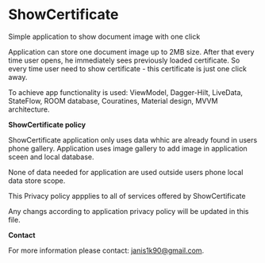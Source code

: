 # ShowCertificate

Simple application to show document image with one click

Application can store one document image up to 2MB size. After that every time user opens, he immediately sees previously loaded certificate. So every time user need to show certificate - this certificate is just one click away.

To achieve app functionality is used: ViewModel, Dagger-Hilt, LiveData, StateFlow, ROOM database, Couratines, Material design, MVVM architecture.

**ShowCertificate policy**

ShowCertificate application only uses data whhic are already found in users phone gallery. Application uses image gallery to add image in application sceen and local database. 

None of data needed for application are used outside users phone local data store scope.

This Privacy policy appplies to all of services offered by ShowCertificate

Any changs according to application privacy policy will be updated in this file.

**Contact**

For more information please contact: janis1k90@gmail.com.
